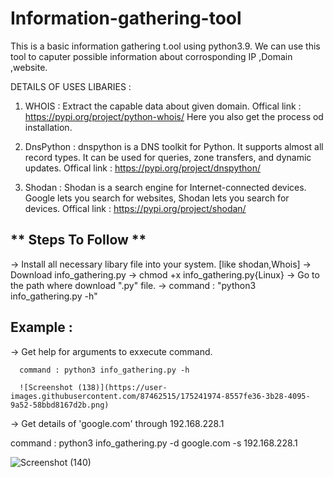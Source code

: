 # Information-gathering-tool
This is a basic information gathering t.ool using python3.9. 
We can use this tool to caputer possible information about corrosponding IP ,Domain ,website. 

DETAILS OF USES LIBARIES : 

  1. WHOIS : Extract the capable data about given domain.
     Offical link : https://pypi.org/project/python-whois/
     Here you also get the process od installation.
  
  2. DnsPython : dnspython is a DNS toolkit for Python. It supports almost all record types. It can be used for queries, zone transfers, and dynamic updates. 
     Offical link : https://pypi.org/project/dnspython/
  
  3. Shodan : Shodan is a search engine for Internet-connected devices. Google lets you search for websites, Shodan lets you search for devices.
     Offical link : https://pypi.org/project/shodan/
  
  
  **
Steps To Follow **
---------------------------------------------------------------------
-> Install all necessary libary file into your system. [like shodan,Whois]
-> Download info_gathering.py
-> chmod +x info_gathering.py{Linux}
-> Go to the path where download ".py" file.
-> command : "python3 info_gathering.py -h"


**Example :**
---------------------------------------------------------------------
-> Get help for arguments to exxecute command.

      command : python3 info_gathering.py -h
      
      ![Screenshot (138)](https://user-images.githubusercontent.com/87462515/175241974-8557fe36-3b28-4095-9a52-58bbd8167d2b.png)
  

-> Get details of 'google.com' through 192.168.228.1

   command : python3 info_gathering.py -d google.com -s 192.168.228.1
   
   ![Screenshot (140)](https://user-images.githubusercontent.com/87462515/175242423-d8976526-0c54-4bb3-ad7c-a8a42292a474.png)
